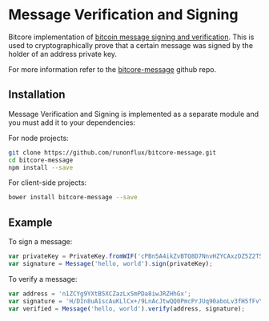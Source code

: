# Message Verification and Signing
Bitcore implementation of [bitcoin message signing and verification](http://bitcoin.stackexchange.com/questions/3337/what-are-the-safety-guidelines-for-using-the-sign-message-feature/3339#3339). This is used to cryptographically prove that a certain message was signed by the holder of an address private key.

For more information refer to the [bitcore-message](https://github.com/bitpay/bitcore-message) github repo.

## Installation
Message Verification and Signing is implemented as a separate module and you must add it to your dependencies:

For node projects:

```bash
git clone https://github.com/runonflux/bitcore-message.git
cd bitcore-message
npm install --save
```

For client-side projects:

```bash
bower install bitcore-message --save
```

## Example
To sign a message:

```javascript
var privateKey = PrivateKey.fromWIF('cPBn5A4ikZvBTQ8D7NnvHZYCAxzDZ5Z2TSGW2LkyPiLxqYaJPBW4');
var signature = Message('hello, world').sign(privateKey);
```

To verify a message:

```javascript
var address = 'n1ZCYg9YXtB5XCZazLxSmPDa8iwJRZHhGx';
var signature = 'H/DIn8uA1scAuKLlCx+/9LnAcJtwQQ0PmcPrJUq90aboLv3fH5fFvY+vmbfOSFEtGarznYli6ShPr9RXwY9UrIY=';
var verified = Message('hello, world').verify(address, signature);
```
